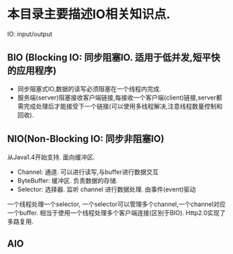 # 本目录主要描述IO相关知识点.
IO: input/output

## BIO (Blocking IO: 同步阻塞IO. 适用于低并发,短平快的应用程序)
* 同步阻塞式IO,数据的读写必须阻塞在一个线程内完成. 
* 服务端(server)阻塞接收客户端链接,每接收一个客户端(client)链接,server都需完成处理后才能接受下一个链接(可以使用多线程解决,注意线程数量控制和回收).


## NIO(Non-Blocking IO: 同步非阻塞IO)
从Java1.4开始支持. 面向缓冲区.
* Channel: 通道. 可以进行读写,与buffer进行数据交互
* ByteBuffer: 缓冲区. 负责数据的存储.
* Selector: 选择器. 监听 channel 进行数据处理. 由事件(event)驱动

一个线程处理一个selector, 一个selector可以管理多个channel,一个channel对应一个buffer.
相当于使用一个线程处理多个客户端连接(区别于BIO).
Http2.0实现了多路复用.

## AIO